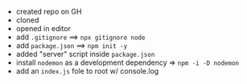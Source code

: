 - created repo on GH
- cloned
- opened in editor
- add `.gitignore` ==> `npx gitignore node`
- add `package.json` ==> `npm init -y`
- added "server" script inside `package.json`
- install `nodemon` as a development dependency => `npm -i -D nodemon`
- add an `index.js` fole to root w/ console.log